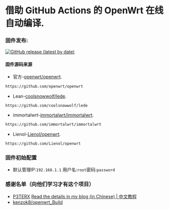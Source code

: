 # 借助 GitHub Actions 的 OpenWrt 在线自动编译.

### 固件发布:
[![GitHub release (latest by date)](https://img.shields.io/github/v/release/moruiris/Actions-OpenWrt?style=for-the-badge&label=固件下载)](https://github.com/zouchanggan/Actions-OpenWrt/releases/latest)

#### 固件源码来源
- 官方-[openwrt/openwrt](https://github.com/openwrt/openwrt).
```bash
https://github.com/openwrt/openwrt
```
- Lean-[coolsnowwolf/lede](https://github.com/coolsnowwolf/lede).
```bash
https://github.com/coolsnowwolf/lede
```
- immortalwrt-[immortalwrt/immortalwrt](https://github.com/immortalwrt/immortalwrt).
```bash
https://github.com/immortalwrt/immortalwrt
```
- Lienol-[Lienol/openwrt](https://github.com/Lienol/openwrt).
```bash
https://github.com/Lienol/openwrt
```

### 固件初始配置
- 默认管理IP:`192.168.1.1` 用户名:`root`密码:`password`

### 感谢名单（向他们学习才有这个项目）
- [P3TERX](https://github.com/P3TERX/Actions-OpenWrt)
[Read the details in my blog (in Chinese) | 中文教程](https://p3terx.com/archives/build-openwrt-with-github-actions.html)
- [kenzok8/openwrt_Build](https://github.com/kenzok8/openwrt_Build)

